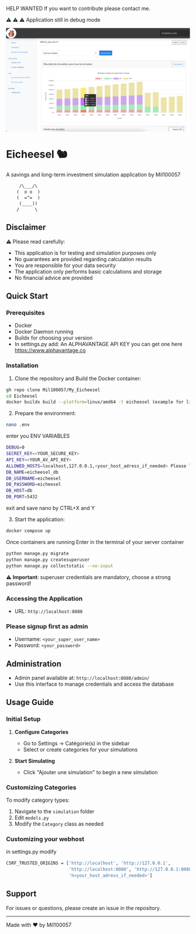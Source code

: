 HELP WANTED
If you want to contribute please contact me.

⚠️ ⚠️ ⚠️ Application still in debug mode

![img.png](img.png)

# Eicheesel 🐿️

A savings and long-term investment simulation application by Mil100057

```
     /\___/\
    (  o o  )
    (  =^=  ) 
     (____))
    /      \
```

## Disclaimer

⚠️ Please read carefully:
- This application is for testing and simulation purposes only
- No guarantees are provided regarding calculation results
- You are responsible for your data security
- The application only performs basic calculations and storage
- No financial advice are provided

## Quick Start

### Prerequisites
- Docker
- Docker Daemon running
- Buildx for choosing your version
- In settings.py add: An ALPHAVANTAGE API KEY
   you can get one here https://www.alphavantage.co

### Installation

1. Clone the repository and Build the Docker container:
```bash
gh repo clone Mil100057/My_Eicheesel
cd Eicheesel
docker buildx build --platform=linux/amd64 -t eicheesel (example for linux/amd64 version)
```

2. Prepare the environment:
```bash
nano .env
```

enter you ENV VARIABLES
```bash
DEBUG=0
SECRET_KEY=<YOUR_SECURE_KEY>
API_KEY=<YOUR_AV_API_KEY>
ALLOWED_HOSTS=localhost,127.0.0.1,<your_host_adress_if_needed> Please look below also
DB_NAME=eicheesel_db
DB_USERNAME=eicheesel
DB_PASSWORD=eicheesel
DB_HOST=db
DB_PORT=5432
```
exit and save nano by CTRL+X and Y

3. Start the application:
```bash
docker compose up
```

Once containers are running
Enter in the terminal of your server container

```bash
python manage.py migrate 
python manage.py createsuperuser
python manage.py collectstatic --no-input
```
⚠️ **Important**: superuser credentials are mandatory, choose a strong password!

### Accessing the Application

- URL: `http://localhost:8080`


### Please signup first as admin
- Username: `<your_super_user_name>`
- Password: `<your_password>`


## Administration

- Admin panel available at: `http://localhost:8080/admin/`
- Use this interface to manage credentials and access the database

## Usage Guide

### Initial Setup
1. **Configure Categories**
   - Go to Settings → Catégorie(s) in the sidebar
   - Select or create categories for your simulations

3. **Start Simulating**
   - Click "Ajouter une simulation" to begin a new simulation

### Customizing Categories

To modify category types:
1. Navigate to the `simulation` folder
2. Edit `models.py`
3. Modify the `Category` class as needed

### Customizing your webhost
in settings.py modify
```bash
CSRF_TRUSTED_ORIGINS = ['http://localhost', 'http://127.0.0.1',
                        'http://localhost:8080', 'http://127.0.0.1:8080',
                        'h<your_host_adress_if_needed>']
```

## Support

For issues or questions, please create an issue in the repository.

---

Made with ❤️ by Mil100057
